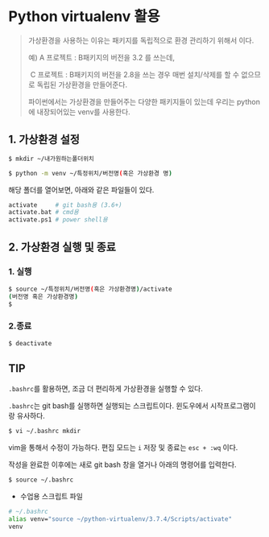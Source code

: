 # Python virtualenv 활용

> 가상환경을 사용하는 이유는 패키지를 독립적으로 환경 관리하기 위해서 이다.
>
> 예) A 프로젝트 : B패키지의 버전을 3.2 를 쓰는데, 
>
> ​      C 프로젝트 : B패키지의 버전을 2.8을 쓰는 경우 매번 설치/삭제를 할 수 없으므로 독립된 가상환경을 만들어준다.
>
> 파이썬에서는 가상환경을 만들어주는 다양한 패키지들이 있는데 우리는 python에 내장되어있는 venv를 사용한다.

## 1. 가상환경 설정

```bash
$ mkdir ~/내가원하는폴더위치
```

```bash
$ python -m venv ~/특정위치/버전명(혹은 가상환경 명)
```

해당 폴더를 열어보면, 아래와 같은 파일들이 있다.

``` bash
activate	 # git bash용 (3.6+)
activate.bat # cmd용
activate.ps1 # power shell용
```



## 2. 가상환경 실행 및 종료

### 1. 실행

```bash
$ source ~/특정위치/버전명(혹은 가상환경명)/activate
(버전명 혹은 가상환경명)
$
```

### 2.종료

```bash
$ deactivate 
```



## TIP

`.bashrc`를 활용하면, 조금 더 편리하게 가상환경을 실행할 수 있다.

`.bashrc`는 git bash를 실행하면 실행되는 스크립트이다. 윈도우에서 시작프로그램이랑 유사하다.

```bash
$ vi ~/.bashrc mkdir
```

vim을 통해서 수정이 가능하다. 편집 모드는 `i`  저장 및 종료는 `esc + :wq` 이다.

작성을 완료한 이후에는 새로 git bash 창을 열거나 아래의 명령어를 입력한다.

```bash
$ source ~/.bashrc
```

* 수업용 스크립트 파일

```bash
# ~/.bashrc
alias venv="source ~/python-virtualenv/3.7.4/Scripts/activate"
venv
```

